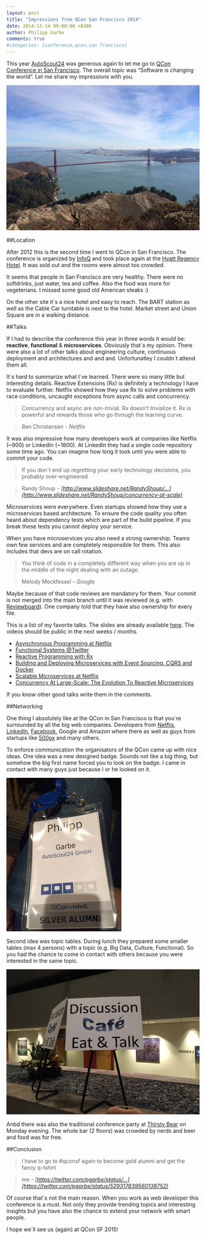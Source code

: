 ```yaml
---
layout: post
title: "Impressions from QCon San Francisco 2014"
date: 2014-11-14 09:00:00 +0100
author: Philipp Garbe
comments: true
#categories: [conference,qcon,san francisco]
---
```


This year [AutoScout24](http://about.autoscout24.com/) was generous again to let me go to [QCon Conference in San Francisco](https://www.qconsf.com/). The overall topic was “Software is changing the world”. Let me share my impressions with you.


![Obligatory picture from Golden Gate Bridge](/assets/qcon2014_goldengate.jpg)

##Location

After 2012 this is the second time I went to QCon in San Francisco. The conference is organized by [InfoQ](http://www.infoq.com/) and took place again at the [Hyatt Regency Hotel](https://goo.gl/maps/LCoCB). It was sold out and the rooms were almost too crowded.

It seems that people in San Francisco are very healthy. There were no softdrinks, just water, tea and coffee. Also the food was more for vegeterians. I missed some good old American steaks :)

On the other site it´s a nice hotel and easy to reach. The BART station as well as the Cable Car turntable is next to the hotel. Market street and Union Square are in a walking distance.

##Talks

If I had to describe the conference this year in three words it would be: __reactive__, __functional__ & __microservices__. Obviously that´s my opinion. There were also a lot of other talks about engineering culture, continuous deployment and architectures and and and. Unfortunatley I couldn´t attend them all.

It´s hard to summarize what I´ve learned. There were so many little but interesting details. Reactive Extensions (Rx) is definitely a technology I have to evaluate further. Netflix showed how they use Rx to solve problems with race conditions, uncaught exceptions from async calls and concurrency.


> Concurrency and async are non-trivial. Rx doesn’t trivialize it. Rx is powerful and rewards those who go through the learning curve.   

> Ben Christansen - *Netflix*



It was also impressive how many developers work at companies like Netflix (~900) or LinkedIn (~1800). At LinkedIn they had a single code repository some time ago. You can imagine how long it took until you were able to commit your code.


> If you don´t end up regretting your early technology decisions, you probably over-engineered

> Randy Shoup - *[http://www.slideshare.net/RandyShoup/...](http://www.slideshare.net/RandyShoup/concurrency-at-scale)*



Microservices were everywhere. Even startups showed how they use a microservices based architecture. To ensure the code quality you often heard about dependency tests which are part of the build pipeline. If you break these tests you cannot deploy your service.

When you have microservices you also need a strong ownership. Teams own few services and are completely responsible for them. This also includes that devs are on call rotation.


> You think of code in a completely different way when you are up in the middle of the night dealing with an outage.

> Melody Meckfessel - *Google*


Maybe because of that code reviews are mandatory for them. Your commit is not merged into the main branch until it was reviewed (e.g. with [Reviewboard](https://reviewboard.org/)). One company told that they have also ownership for every file.

This is a list of my favorite talks. The slides are already available [here](https://qconsf.com/schedule). The videos should be public in the next weeks / months.

- [Asynchronous Programming at Netflix](https://qconsf.com/presentation/asynchronous-programming-netflix-0)
- [Functional Systems @Twitter](https://qconsf.com/presentation/functional-systems-twitter)
- [Reactive Programming with Rx](https://qconsf.com/presentation/reactive-programming-rx)
- [Building and Deploying Microservices with Event Sourcing, CQRS and Docker](https://qconsf.com/presentation/building-and-deploying-microservices-event-sourcing-cqrs-and-docke)
- [Scalable Microservices at Netflix](https://qconsf.com/presentation/scalable-microservices-netflix-challenges-and-tools-trade)
- [Concurrency At Large-Scale: The Evolution To Reactive Microservices](https://qconsf.com/presentation/concurrency-large-scale-evolution-reactive-microservices)

If you know other good talks write them in the comments.

##Networking

One thing I absolutely like at the QCon in San Francisco is that you´re surrounded by all the big web companies. Developers from [Netflix](http://techblog.netflix.com/), [LinkedIn](https://engineering.linkedin.com/), [Facebook](https://code.facebook.com/), Google and Amazon where there as well as guys from startups like [500px](https://500px.com/about) and many others.

To enforce communication the organisators of the QCon came up with nice ideas. One idea was a new designed badge. Sounds not like a big thing, but somehow the big first name forced you to look on the badge. I came in contact with many guys just because I or he looked on it.

![First name as eye catcher](/assets/qcon2014_badge.jpg)

Second idea was topic tables. During lunch they prepared some smaller tables (max 4 persons) with a topic (e.g. Big Data, Culture, Functional). So you had the chance to come in contact with others because you were interested in the same topic.

![Topic tables](/assets/qcon2014_topictables.jpg)

Anbd there was also the traditional conference party at [Thirsty Bear](http://thirstybear.com/) on Monday evening. The whole bar (2 floors) was crowded by nerds and beer and food was for free.

##Conclusion

> I have to go to #qconsf again to become gold alumni and get the fancy q-tshirt

> me - *[https://twitter.com/pgarbe/status/...](https://twitter.com/pgarbe/status/529317839560138752)*


Of course that´s not the main reason. When you work as web developer this conference is a must. Not only they provide trending topics and interesting insights but you have also the chance to extend your network with smart people.

I hope we´ll see us (again) at QCon SF 2015!

